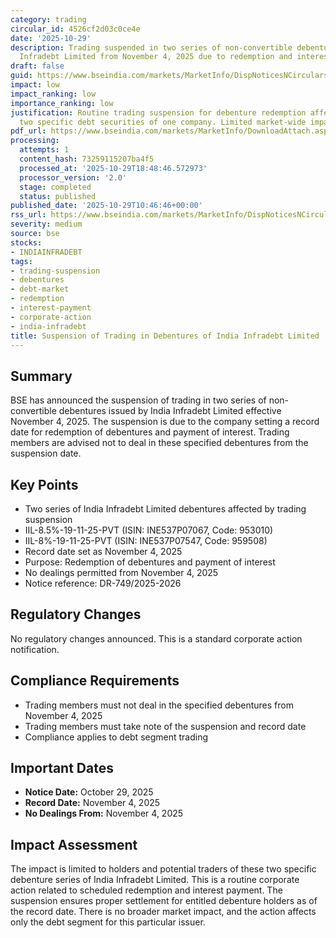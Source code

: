 ```yaml
---
category: trading
circular_id: 4526cf2d03c0ce4e
date: '2025-10-29'
description: Trading suspended in two series of non-convertible debentures of India
  Infradebt Limited from November 4, 2025 due to redemption and interest payment.
draft: false
guid: https://www.bseindia.com/markets/MarketInfo/DispNoticesNCirculars.aspx?Noticeid={848B349C-BAA4-4326-9454-640507AE524F}&noticeno=20251029-14&dt=10/29/2025&icount=14&totcount=60&flag=0
impact: low
impact_ranking: low
importance_ranking: low
justification: Routine trading suspension for debenture redemption affecting only
  two specific debt securities of one company. Limited market-wide impact.
pdf_url: https://www.bseindia.com/markets/MarketInfo/DownloadAttach.aspx?id=20251029-14&attachedId=
processing:
  attempts: 1
  content_hash: 73259115207ba4f5
  processed_at: '2025-10-29T18:48:46.572973'
  processor_version: '2.0'
  stage: completed
  status: published
published_date: '2025-10-29T10:46:46+00:00'
rss_url: https://www.bseindia.com/markets/MarketInfo/DispNoticesNCirculars.aspx?Noticeid={848B349C-BAA4-4326-9454-640507AE524F}&noticeno=20251029-14&dt=10/29/2025&icount=14&totcount=60&flag=0
severity: medium
source: bse
stocks:
- INDIAINFRADEBT
tags:
- trading-suspension
- debentures
- debt-market
- redemption
- interest-payment
- corporate-action
- india-infradebt
title: Suspension of Trading in Debentures of India Infradebt Limited
---
```


## Summary

BSE has announced the suspension of trading in two series of non-convertible debentures issued by India Infradebt Limited effective November 4, 2025. The suspension is due to the company setting a record date for redemption of debentures and payment of interest. Trading members are advised not to deal in these specified debentures from the suspension date.

## Key Points

- Two series of India Infradebt Limited debentures affected by trading suspension
- IIL-8.5%-19-11-25-PVT (ISIN: INE537P07067, Code: 953010)
- IIL-8%-19-11-25-PVT (ISIN: INE537P07547, Code: 959508)
- Record date set as November 4, 2025
- Purpose: Redemption of debentures and payment of interest
- No dealings permitted from November 4, 2025
- Notice reference: DR-749/2025-2026

## Regulatory Changes

No regulatory changes announced. This is a standard corporate action notification.

## Compliance Requirements

- Trading members must not deal in the specified debentures from November 4, 2025
- Trading members must take note of the suspension and record date
- Compliance applies to debt segment trading

## Important Dates

- **Notice Date:** October 29, 2025
- **Record Date:** November 4, 2025
- **No Dealings From:** November 4, 2025

## Impact Assessment

The impact is limited to holders and potential traders of these two specific debenture series of India Infradebt Limited. This is a routine corporate action related to scheduled redemption and interest payment. The suspension ensures proper settlement for entitled debenture holders as of the record date. There is no broader market impact, and the action affects only the debt segment for this particular issuer.